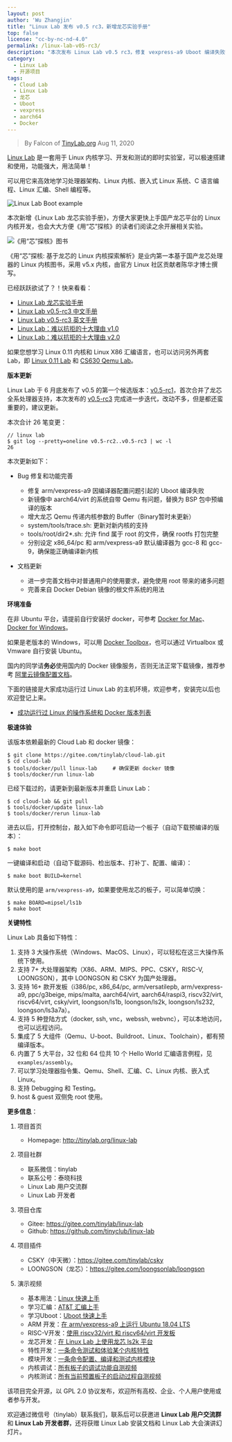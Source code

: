 ```yaml
---
layout: post
author: 'Wu Zhangjin'
title: "Linux Lab 发布 v0.5 rc3，新增龙芯实验手册"
top: false
license: "cc-by-nc-nd-4.0"
permalink: /linux-lab-v05-rc3/
description: "本次发布 Linux Lab v0.5 rc3，修复 vexpress-a9 Uboot 编译失败等问题、完善使用文档，并发布独立的龙芯实验手册。"
category:
  - Linux Lab
  - 开源项目
tags:
  - Cloud Lab
  - Linux Lab
  - 龙芯
  - Uboot
  - vexpress
  - aarch64
  - Docker
---
```


> By Falcon of [TinyLab.org][1]
> Aug 11, 2020

[Linux Lab](http://tinylab.org/linux-lab) 是一套用于 Linux 内核学习、开发和测试的即时实验室，可以极速搭建和使用，功能强大，用法简单！

可以用它来高效地学习处理器架构、Linux 内核、嵌入式 Linux 系统、C 语言编程、Linux 汇编、Shell 编程等。

![Linux Lab Boot example](/wp-content/uploads/2020/08/linux-lab-loongson.jpg)

本次新增《Linux Lab 龙芯实验手册》，方便大家更快上手国产龙芯平台的 Linux 内核开发，也会大大方便《用“芯”探核》的读者们阅读之余开展相关实验。

![《用“芯”探核》图书](/wp-content/uploads/2020/08/book-ulek.jpg)

《用“芯”探核: 基于龙芯的 Linux 内核探索解析》是业内第一本基于国产龙芯处理器的 Linux 内核图书，采用 v5.x 内核，由官方 Linux 社区贡献者陈华才博士撰写。

已经跃跃欲试了？！快来看看：

  * [Linux Lab 龙芯实验手册](http://tinylab.org/pdfs/linux-lab-loongson-manual-v0.1.pdf)
  * [Linux Lab v0.5-rc3 中文手册](http://tinylab.org/pdfs/linux-lab-v0.5-rc3-manual-zh.pdf)
  * [Linux Lab v0.5-rc3 英文手册](http://tinylab.org/pdfs/linux-lab-v0.5-rc3-manual-en.pdf)
  * [Linux Lab：难以抗拒的十大理由 v1.0](http://tinylab.org/why-linux-lab/)
  * [Linux Lab：难以抗拒的十大理由 v2.0](http://tinylab.org/why-linux-lab-v2/)

如果您想学习 Linux 0.11 内核和 Linux X86 汇编语言，也可以访问另外两套 Lab，即 [Linux 0.11 Lab](http://tinylab.org/linux-0.11-lab) 和 [CS630 Qemu Lab](http://tinylab.org/cs630-qemu-lab)。

**版本更新**

Linux Lab 于 6 月底发布了 v0.5 的第一个候选版本：[v0.5-rc1](https://gitee.com/tinylab/linux-lab/tree/v0.5-rc1/)，首次合并了龙芯全系处理器支持，本次发布的 [v0.5-rc3](https://gitee.com/tinylab/linux-lab/tree/v0.5-rc3/) 完成进一步迭代，改动不多，但是都还蛮重要的，建议更新。

本次合计 26 笔变更：

    // linux lab
    $ git log --pretty=oneline v0.5-rc2..v0.5-rc3 | wc -l
    26

本次更新如下：

* Bug 修复和功能完善
    * 修复 arm/vexpress-a9 因编译器配置问题引起的 Uboot 编译失败
    * 新镜像中 aarch64/virt 的系统自带 Qemu 有问题，替换为 BSP 包中预编译的版本
    * 增大龙芯 Qemu 传递内核参数的 Buffer（Binary暂时未更新）
    * system/tools/trace.sh: 更新对新内核的支持
    * tools/root/dir2*.sh: 允许 find 属于 root 的文件，确保 rootfs 打包完整
    * 分别设定 x86_64/pc 和 arm/vexpress-a9 默认编译器为 gcc-8 和 gcc-9，确保能正确编译新内核

* 文档更新
    * 进一步完善文档中对普通用户的使用要求，避免使用 root 带来的诸多问题
    * 完善来自 Docker Debian 镜像的根文件系统的用法

**环境准备**

在非 Ubuntu 平台，请提前自行安装好 docker，可参考 [Docker for Mac](https://docs.docker.com/docker-for-mac/)、[Docker for Windows](https://docs.docker.com/docker-for-windows/)。

如果是老版本的 Windows，可以用 [Docker Toolbox](https://docs.docker.com/toolbox/overview/)，也可以通过 Virtualbox 或 Vmware 自行安装 Ubuntu。

国内的同学请**务必**使用国内的 Docker 镜像服务，否则无法正常下载镜像，推荐参考 [阿里云镜像配置文档](https://help.aliyun.com/document_detail/60750.html)。

下面的链接是大家成功运行过 Linux Lab 的主机环境，欢迎参考，安装完以后也欢迎登记上来。

* [成功运行过 Linux 的操作系统和 Docker 版本列表](https://gitee.com/tinylab/linux-lab/issues/I1FZBJ)

**极速体验**

该版本依赖最新的 Cloud Lab 和 docker 镜像：

    $ git clone https://gitee.com/tinylab/cloud-lab.git
    $ cd cloud-lab
    $ tools/docker/pull linux-lab     # 确保更新 docker 镜像
    $ tools/docker/run linux-lab

已经下载过的，请更新到最新版本并重启 Linux Lab：

    $ cd cloud-lab && git pull
    $ tools/docker/update linux-lab
    $ tools/docker/rerun linux-lab

进去以后，打开控制台，敲入如下命令即可启动一个板子（自动下载预编译的版本）：

    $ make boot

一键编译和启动（自动下载源码、检出版本、打补丁、配置、编译）：

    $ make boot BUILD=kernel

默认使用的是 `arm/vexpress-a9`，如果要使用龙芯的板子，可以简单切换：

    $ make BOARD=mipsel/ls1b
    $ make boot

**关键特性**

Linux Lab 具备如下特性：

1. 支持 3 大操作系统（Windows、MacOS、Linux），可以轻松在这三大操作系统下使用。
2. 支持 7+ 大处理器架构（X86、ARM、MIPS、PPC、CSKY，RISC-V, LOONGSON），其中 LOONGSON 和 CSKY 为国产处理器。
3. 支持 16+ 款开发板（i386/pc, x86_64/pc, arm/versatilepb, arm/vexpress-a9, ppc/g3beige, mips/malta, aarch64/virt, aarch64/raspi3, riscv32/virt, riscv64/virt, csky/virt, loongson/ls1b, loongson/ls2k, loongson/ls232, loongson/ls3a7a）。
4. 支持 5 种登陆方式（docker, ssh, vnc，webssh, webvnc），可以本地访问，也可以远程访问。
5. 集成了 5 大组件（Qemu、U-boot、Buildroot、Linux、Toolchain），都有预编译版本。
6. 内置了 5 大平台，32 位和 64 位共 10 个 Hello World 汇编语言例程，见 `examples/assembly`。
7. 可以学习处理器指令集、Qemu、Shell、汇编、C、Linux 内核、嵌入式 Linux。
8. 支持 Debugging 和 Testing。
9. host & guest 双侧免 root 使用。

**更多信息**：

1. 项目首页
    - Homepage: <http://tinylab.org/linux-lab>

2. 项目社群
    - 联系微信：tinylab
    - 联系公号：泰晓科技
    - Linux Lab 用户交流群
    - Linux Lab 开发者

3. 项目仓库
    - Gitee: <https://gitee.com/tinylab/linux-lab>
    - Github:  <https://github.com/tinyclub/linux-lab>

4. 项目插件
    - CSKY（中天微）：<https://gitee.com/tinylab/csky>
    - LOONGSON（龙芯）：<https://gitee.com/loongsonlab/loongson>

5. 演示视频
    - 基本用法：[Linux 快速上手](http://showterm.io/6fb264246580281d372c6)
    - 学习汇编：[AT&T 汇编上手](http://showterm.io/0f0c2a6e754702a429269)
    - 学习Uboot：[Uboot 快速上手](http://showterm.io/11f5ae44b211b56a5d267)
    - ARM 开发：[在 arm/vexpress-a9 上运行 Ubuntu 18.04 LTS](http://showterm.io/c351abb6b1967859b7061)
    - RISC-V开发：[使用 riscv32/virt 和 riscv64/virt 开发板](http://showterm.io/37ce75e5f067be2cc017f)
    - 龙芯开发：[在 Linux Lab 上使用龙芯 ls2k 平台](http://showterm.io/1eca85a09775fd212d827)
    - 特性开发：[一条命令测试和体验某个内核特性](http://showterm.io/7edd2e51e291eeca59018)
    - 模块开发：[一条命令配置、编译和测试内核模块](http://showterm.io/26b78172aa926a316668d)
    - 内核调试：[所有板子的调试功能自测视频](http://showterm.io/0255c6a8b7d16dc116cbe)
    - 内核测试：[所有当前预置板子的启动过程自测视频](http://showterm.io/8cd2babf19e0e4f90897e)


该项目完全开源，以 GPL 2.0 协议发布，欢迎所有高校、企业、个人用户使用或者参与开发。

欢迎通过微信号（tinylab）联系我们，联系后可以获邀进 **Linux Lab 用户交流群** 和 **Linux Lab 开发者群**，还将获赠 Linux Lab 安装文档和 Linux Lab 大会演讲幻灯片。



[1]: http://tinylab.org
